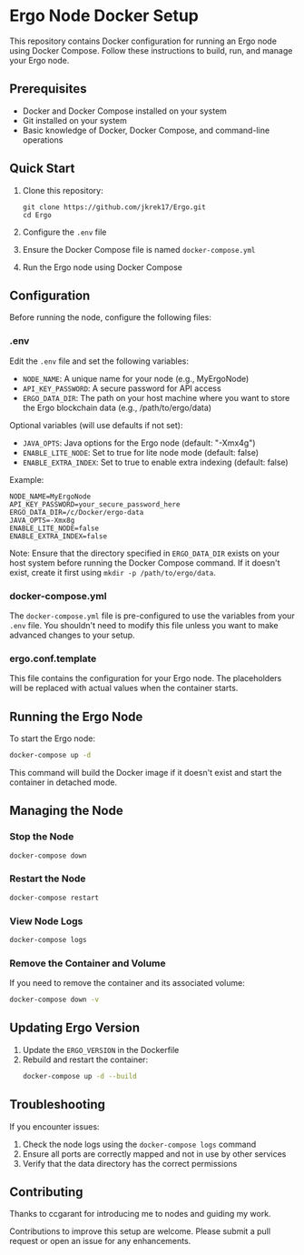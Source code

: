 # Ergo Node Docker Setup

This repository contains Docker configuration for running an Ergo node using Docker Compose. Follow these instructions to build, run, and manage your Ergo node.

## Prerequisites

- Docker and Docker Compose installed on your system
- Git installed on your system
- Basic knowledge of Docker, Docker Compose, and command-line operations

## Quick Start

1. Clone this repository:
   ```
   git clone https://github.com/jkrek17/Ergo.git
   cd Ergo
   ```

2. Configure the `.env` file
3. Ensure the Docker Compose file is named `docker-compose.yml`
4. Run the Ergo node using Docker Compose

## Configuration

Before running the node, configure the following files:

### .env

Edit the `.env` file and set the following variables:

- `NODE_NAME`: A unique name for your node (e.g., MyErgoNode)
- `API_KEY_PASSWORD`: A secure password for API access
- `ERGO_DATA_DIR`: The path on your host machine where you want to store the Ergo blockchain data (e.g., /path/to/ergo/data)

Optional variables (will use defaults if not set):
- `JAVA_OPTS`: Java options for the Ergo node (default: "-Xmx4g")
- `ENABLE_LITE_NODE`: Set to true for lite node mode (default: false)
- `ENABLE_EXTRA_INDEX`: Set to true to enable extra indexing (default: false)

Example:
```
NODE_NAME=MyErgoNode
API_KEY_PASSWORD=your_secure_password_here
ERGO_DATA_DIR=/c/Docker/ergo-data
JAVA_OPTS=-Xmx8g
ENABLE_LITE_NODE=false
ENABLE_EXTRA_INDEX=false
```

Note: Ensure that the directory specified in `ERGO_DATA_DIR` exists on your host system before running the Docker Compose command. If it doesn't exist, create it first using `mkdir -p /path/to/ergo/data`.

### docker-compose.yml

The `docker-compose.yml` file is pre-configured to use the variables from your `.env` file. You shouldn't need to modify this file unless you want to make advanced changes to your setup.

### ergo.conf.template

This file contains the configuration for your Ergo node. The placeholders will be replaced with actual values when the container starts.

## Running the Ergo Node

To start the Ergo node:

```bash
docker-compose up -d
```

This command will build the Docker image if it doesn't exist and start the container in detached mode.

## Managing the Node

### Stop the Node

```bash
docker-compose down
```

### Restart the Node

```bash
docker-compose restart
```

### View Node Logs

```bash
docker-compose logs
```

### Remove the Container and Volume

If you need to remove the container and its associated volume:

```bash
docker-compose down -v
```

## Updating Ergo Version

1. Update the `ERGO_VERSION` in the Dockerfile
2. Rebuild and restart the container:
   ```bash
   docker-compose up -d --build
   ```

## Troubleshooting

If you encounter issues:
1. Check the node logs using the `docker-compose logs` command
2. Ensure all ports are correctly mapped and not in use by other services
3. Verify that the data directory has the correct permissions

## Contributing

Thanks to ccgarant for introducing me to nodes and guiding my work. 

Contributions to improve this setup are welcome. Please submit a pull request or open an issue for any enhancements.